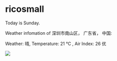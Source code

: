 # ricosmall

Today is Sunday.

Weather infomation of 深圳市南山区， 广东省， 中国: 

Weather: 晴, Temperature: 21 ℃ , Air Index: 26 优

<img src="https://github-readme-stats.vercel.app/api?username=ricosmall&show_icons=true" />
